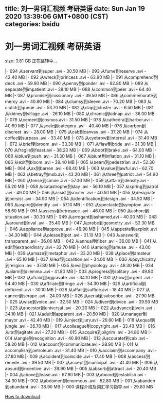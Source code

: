 
title: 刘一男词汇视频 考研英语
date: Sun Jan 19 2020 13:39:06 GMT+0800 (CST)    
categories: baidu
---

# 刘一男词汇视频 考研英语
size: 3.81 GB
 正在跳转中...
 
|- 094 从servant到super .avi - 30.50 MB
|- 093 从fume到reserve .avi - 42.40 MB
|- 092 从wreck到princess .avi - 63.90 MB
|- 091 从comprehend到deck .avi - 59.90 MB
|- 090 从penny到ponder .avi - 62.80 MB
|- 089 从separate到impatient .avi - 38.10 MB
|- 088 从common到peer .avi - 64.40 MB
|- 087 从promise到missionary .avi - 39.50 MB
|- 086 从commemorate到mercy .avi - 40.80 MB
|- 084 从clumsy到sleeve .avi - 70.20 MB
|- 083 从clutch到queue .avi - 53.70 MB
|- 082 从clap到cluster .avi - 6.50 MB
|- 081 从kidney到village .avi - 26.10 MB
|- 080 从chronic到kidnap .avi - 36.00 MB
|- 079 从cement到cosmos.avi - 31.50 MB
|- 078 从cathedral到harbor.avi - 40.60 MB
|- 077 从scale到category .avi - 40.40 MB
|- 076 从carbon到discreet .avi - 28.00 MB
|- 075 从cab到canvas .avi - 37.20 MB
|- 074 从coffee到surpass .avi - 33.40 MB
|- 073 从eyebrow到internal .avi - 31.40 MB
|- 072 从brief到broom .avi - 33.30 MB
|- 071 从flaw到bride .avi - 31.30 MB
|- 070 从fragile到feast.avi - 38.20 MB
|- 069 从boot到brake .avi - 64.00 MB
|- 068 从blue到push .avi - 31.30 MB
|- 067 从blunt到inflation .avi - 31.10 MB
|- 066 从exit到bloom .avi - 38.40 MB
|- 065 从beam到pedestrian .avi - 52.30 MB
|- 064 从ax到barren .avi - 68.40 MB
|- 063 从value到awful.avi - 62.70 MB
|- 062 从betray到mob.avi - 42.20 MB
|- 061 从three到patriot .avi - 54.90 MB
|- 060 从tense到canoe .avi - 57.30 MB
|- 059 从attain到density.avi - 55.20 MB
|- 058 从catastrophe到stay .avi - 56.10 MB
|- 057 从spring到patrol .avi - 49.00 MB
|- 056 从assist到soccer .avi - 40.50 MB
|- 055 从designate到persist .avi - 34.90 MB
|- 054 从identification到design .avi - 34.50 MB
|- 053 从aspire到identify .avi - 57.10 MB
|- 052 从spectacle到symptom .avi - 58.60 MB
|- 051 从assess到retrospec .avi - 46.00 MB
|- 050 从ashore到situation.avi - 30.30 MB
|- 049 从arrogant到ashamed.avi - 40.00 MB
|- 048 从around到rival .avi - 35.40 MB
|- 047 从probe到geometry .avi - 53.30 MB
|- 046 从appliance到approve .avi - 46.90 MB
|- 045 从appetite到exploit .avi - 34.30 MB
|- 044 从please到pet .avi - 31.10 MB
|- 043 从answer到transparent .avi - 36.00 MB
|- 042 从annual到fiber .avi - 36.00 MB
|- 041 从edit到extraordinary .avi - 32.70 MB
|- 040 从among到amuse .avi - 43.00 MB
|- 039 从amaze到metaphor .avi - 33.20 MB
|- 038 从place到amateur .avi - 65.10 MB
|- 037 从leaf到coalition.avi - 34.00 MB
|- 036 从psychicatry到religion .avi - 37.80 MB
|- 035 从evil到physiology .avi - 49.30 MB
|- 034 从alarm到dilemma .avi - 41.80 MB
|- 033 从progress到solitary .avi - 49.80 MB
|- 032 从afraid到aggravate .avi - 34.10 MB
|- 031 从flow到urgent .avi - 54.40 MB
|- 030 从affiliate到fringe .avi - 54.30 MB
|- 029 从artificial到deficient .avi - 30.10 MB
|- 028 从affair到suffice.avi - 18.40 MB
|- 027 从cancer到scrape .avi - 24.00 MB
|- 026 从aerial到subscribe .avi - 27.90 MB
|- 025 从wise到voice .avi - 32.50 MB
|- 024 从divert到divice .avi - 39.50 MB
|- 023 从ancestor到universal .avi - 20.20 MB
|- 022 从advance到vein .avi - 34.10 MB
|- 021 从adult到apparent .avi - 20.50 MB
|- 020 从manager到mayor .avi - 42.40 MB
|- 019 从inject到jury.avi - 29.80 MB
|- 018 从equal到jungle .avi - 36.70 MB
|- 017 从colleague到copyright .avi - 33.40 MB
|- 016 从rat到agitate .avi - 27.20 MB
|- 015 从acquire到pilgrim .avi - 34.80 MB
|- 014 从angle到recognition .avi - 40.90 MB
|- 013 从accuratet到cab .avi - 58.20 MB
|- 012 从account到communicate.avi - 28.90 MB
|- 011 从accomplish到petroleum .avi - 31.40 MB
|- 010 从acclaim到accompany .avi - 27.80 MB
|- 009 从accident到coincide .avi - 17.40 MB
|- 008 从access到recede .avi - 39.50 MB
|- 007 从accept到municipal .avi - 41.40 MB
|- 006 从absurd到incentive .avi - 38.90 MB
|- 005 从absorb到attract .avi - 20.40 MB
|- 004 从above到lease.avi - 67.90 MB
|- 003 从aboard到establish.avi - 34.30 MB
|- 002 从abdomen到enormous .avi - 52.80 MB
|- 001 从abandon到abundant .avi - 38.90 MB
|- 000 课程介绍及词汇学习指导.avi - 29.80 MB

[How to download](https://bpcam.bemobtrk.com/go/2ceec3aa-1ca2-46d6-b9ff-aaa5c184517c?jno=163)